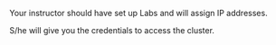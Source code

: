 Your instructor should have set up Labs and will assign IP addresses. 

S/he will give you the credentials to access the cluster. 

